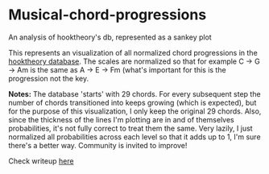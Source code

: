 Musical-chord-progressions
==========================

An analysis of hooktheory's db, represented as a sankey plot
<p>This represents an visualization of all normalized chord progressions in the <a href="http://www.hooktheory.com">
hooktheory database</a>. The scales are normalized so that for example C -> G -> Am   is the same as A -> E -> Fm 
(what's important for this is the progression not the key. </p>
<p><b>Notes:</b> The database 'starts' with 29 chords. For every subsequent step the number of chords transitioned into
keeps growing (which is expected), but for the purpose of this visualization, I only keep the original 29 chords. Also, 
since the thickness of the lines I'm plotting are in and of themselves probabilities, it's not fully correct to treat
them the same. Very lazily, I just normalized all probabilities across each level so that it adds up to 1, I'm sure 
there's a better way. Community is invited to improve!

Check writeup <a href="http://amitkohli.com/?p=246"> here </a>
